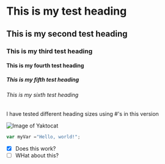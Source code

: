 # This is my test heading
## This is my second test heading
### This is my third test heading
#### This is my fourth test heading
##### This is my fifth test heading
###### This is my sixth test heading

I have tested different heading sizes using #'s in this version

![Image of Yaktocat](https://octodex.github.com/images/yaktocat.png)

``` javascript
var myVar ="Hello, world!";
```

- [x] Does this work?
- [ ] WHat about this?
